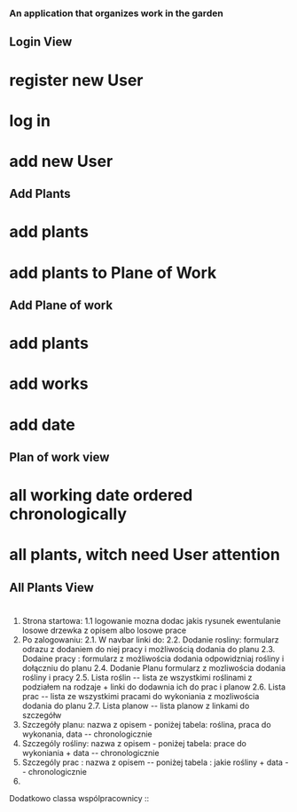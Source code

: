### An application that organizes work in the garden ###

## Login View
# register new User
# log in
# add new User

## Add Plants
# add plants
# add plants to Plane of Work

## Add Plane of work
# add plants
# add works
# add date

## Plan of work view
# all working date ordered chronologically
# all plants, witch need User attention

## All Plants View
# 



1. Strona startowa:
1.1 logowanie mozna dodac jakis rysunek ewentulanie losowe drzewka z opisem albo losowe prace
2. Po zalogowaniu:
2.1. W navbar linki do: 
2.2. Dodanie rosliny: formularz odrazu z dodaniem do niej pracy i możliwością dodania do planu 
2.3. Dodaine pracy : formularz z możliwościa dodania odpowidzniaj rośliny i dołączniu do planu 
2.4. Dodanie Planu formularz z mozliwościa dodania rośliny i pracy 
2.5. Lista roślin -- lista ze wszystkimi roślinami z podziałem na rodzaje + linki do dodawnia ich do prac i planow
2.6. Lista prac -- lista ze wszystkimi pracami do wykoniania z mozliwościa dodania do planu
2.7. Lista planow -- lista planow z linkami do szczegółw
3. Szczegóły planu: nazwa z opisem - poniżej tabela: roślina, praca do wykonania, data -- chronologicznie
4. Szczególy rośliny: nazwa z opisem - poniżej tabela: prace do wykoniania + data -- chronologicznie
5. Szczególy prac : nazwa z opisem -- poniżej tabela : jakie rośliny + data -- chronologicznie
6. 

Dodatkowo classa wspólpracownicy :: 